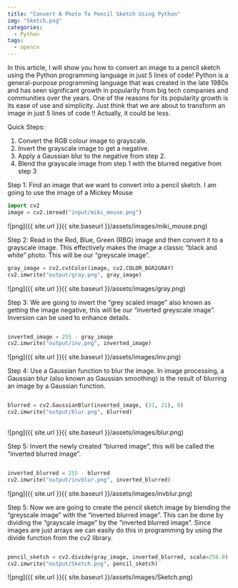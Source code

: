 ```yaml
---
title: "Convert A Photo To Pencil Sketch Using Python"
img: "Sketch.png"
categories:
  - Python
tags:
  - opencv
---
```


In this article, I will show you how to convert an image to a pencil sketch using the Python programming language in just 5 lines of code! Python is a general-purpose programming language that was created in the late 1980s and has seen significant growth in popularity from big tech companies and communities over the years.
One of the reasons for its popularity growth is its ease of use and simplicity. Just think that we are about to transform an image in just 5 lines of code !!
Actually, it could be less.

Quick Steps:
1. Convert the RGB colour image to grayscale.
2. Invert the grayscale image to get a negative.
3. Apply a Gaussian blur to the negative from step 2.
4. Blend the grayscale image from step 1 with the blurred negative from step 3



Step 1: Find an image that we want to convert into a pencil sketch. I am going to use the image of a Mickey Mouse

```python
import cv2
image = cv2.imread("input/miki_mouse.png")

```
![png]({{ site.url }}{{ site.baseurl }}/assets/images/miki_mouse.png)

Step 2: Read in the Red, Blue, Green (RBG) image and then convert it to a grayscale image. This effectively makes the image a classic “black and white” photo. This will be our “greyscale image”.

```python
gray_image = cv2.cvtColor(image, cv2.COLOR_BGR2GRAY)
cv2.imwrite("output/gray.png", gray_image)

```
![png]({{ site.url }}{{ site.baseurl }}/assets/images/gray.png)

Step 3: We are going to invert the “grey scaled image” also known as getting the image negative, this will be our “inverted greyscale image”. Inversion can be used to enhance details.

```python

inverted_image = 255 - gray_image
cv2.imwrite("output/inv.png", inverted_image)

```

![png]({{ site.url }}{{ site.baseurl }}/assets/images/inv.png)

Step 4: Use a Gaussian function to blur the image. In image processing, a Gaussian blur (also known as Gaussian smoothing) is the result of blurring an image by a Gaussian function.

```python

blurred = cv2.GaussianBlur(inverted_image, (21, 21), 0)
cv2.imwrite("output/blur.png", blurred)
 
```

![png]({{ site.url }}{{ site.baseurl }}/assets/images/blur.png)

Step 5: Invert the newly created “blurred image”, this will be called the “inverted blurred image”.


```python

inverted_blurred = 255 - blurred
cv2.imwrite("output/invblur.png", inverted_blurred)

```
![png]({{ site.url }}{{ site.baseurl }}/assets/images/invblur.png)

Step 5: Now we are going to create the pencil sketch image by blending the “greyscale image” with the “inverted blurred image”. This can be done by dividing the “grayscale image” by the “inverted blurred image”. Since images are just arrays we can easily do this in programming by using the divide function from the cv2 library.

```python

pencil_sketch = cv2.divide(gray_image, inverted_blurred, scale=256.0)
cv2.imwrite("output/Sketch.png", pencil_sketch)

```

![png]({{ site.url }}{{ site.baseurl }}/assets/images/Sketch.png)